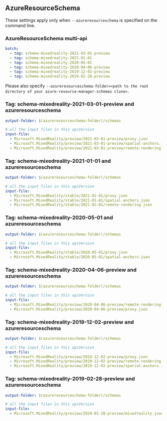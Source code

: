 ## AzureResourceSchema

These settings apply only when `--azureresourceschema` is specified on the command line.

### AzureResourceSchema multi-api

``` yaml $(azureresourceschema) && $(multiapi)
batch:
  - tag: schema-mixedreality-2021-03-01-preview
  - tag: schema-mixedreality-2021-01-01
  - tag: schema-mixedreality-2020-05-01
  - tag: schema-mixedreality-2020-04-06-preview
  - tag: schema-mixedreality-2019-12-02-preview
  - tag: schema-mixedreality-2019-02-28-preview

```

Please also specify `--azureresourceschema-folder=<path to the root directory of your azure-resource-manager-schemas clone>`.

### Tag: schema-mixedreality-2021-03-01-preview and azureresourceschema

``` yaml $(tag) == 'schema-mixedreality-2021-03-01-preview' && $(azureresourceschema)
output-folder: $(azureresourceschema-folder)/schemas

# all the input files in this apiVersion
input-file:
  - Microsoft.MixedReality/preview/2021-03-01-preview/proxy.json
  - Microsoft.MixedReality/preview/2021-03-01-preview/spatial-anchors.json
  - Microsoft.MixedReality/preview/2021-03-01-preview/remote-rendering.json
```

### Tag: schema-mixedreality-2021-01-01 and azureresourceschema

``` yaml $(tag) == 'schema-mixedreality-2021-01-01' && $(azureresourceschema)
output-folder: $(azureresourceschema-folder)/schemas

# all the input files in this apiVersion
input-file:
  - Microsoft.MixedReality/stable/2021-01-01/proxy.json
  - Microsoft.MixedReality/stable/2021-01-01/spatial-anchors.json
  - Microsoft.MixedReality/stable/2021-01-01/remote-rendering.json

```

### Tag: schema-mixedreality-2020-05-01 and azureresourceschema

``` yaml $(tag) == 'schema-mixedreality-2020-05-01' && $(azureresourceschema)
output-folder: $(azureresourceschema-folder)/schemas

# all the input files in this apiVersion
input-file:
  - Microsoft.MixedReality/stable/2020-05-01/proxy.json
  - Microsoft.MixedReality/stable/2020-05-01/spatial-anchors.json

```

### Tag: schema-mixedreality-2020-04-06-preview and azureresourceschema

``` yaml $(tag) == 'schema-mixedreality-2020-04-06-preview' && $(azureresourceschema)
output-folder: $(azureresourceschema-folder)/schemas

# all the input files in this apiVersion
input-file:
  - Microsoft.MixedReality/preview/2020-04-06-preview/remote-rendering.json
  - Microsoft.MixedReality/preview/2020-04-06-preview/proxy.json

```

### Tag: schema-mixedreality-2019-12-02-preview and azureresourceschema

``` yaml $(tag) == 'schema-mixedreality-2019-12-02-preview' && $(azureresourceschema)
output-folder: $(azureresourceschema-folder)/schemas

# all the input files in this apiVersion
input-file:
  - Microsoft.MixedReality/preview/2019-12-02-preview/proxy.json
  - Microsoft.MixedReality/preview/2019-12-02-preview/remote-rendering.json
  - Microsoft.MixedReality/preview/2019-12-02-preview/spatial-anchors.json

```

### Tag: schema-mixedreality-2019-02-28-preview and azureresourceschema

``` yaml $(tag) == 'schema-mixedreality-2019-02-28-preview' && $(azureresourceschema)
output-folder: $(azureresourceschema-folder)/schemas

# all the input files in this apiVersion
input-file:
  - Microsoft.MixedReality/preview/2019-02-28-preview/mixedreality.json

```
